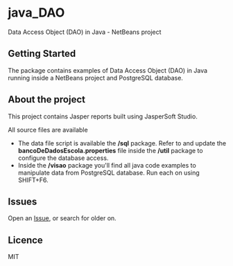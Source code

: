 # java_DAO

Data Access Object (DAO) in Java - NetBeans project

## Getting Started
The package contains examples of Data Access Object (DAO) in Java running inside a NetBeans project and PostgreSQL database.

## About the project
This project contains Jasper reports built using JasperSoft Studio.

All source files are available
* The data file script is available the **/sql** package. Refer to and update the **bancoDeDadosEscola.properties** file inside the **/util** package to configure the database access.
* Inside the **/visao** package you'll find all java code examples to manipulate data from PostgreSQL database. Run each on using SHIFT+F6.

## Issues

Open an [Issue](https://github.com/phcayres/java_DAO/issues), or search for older on.

## Licence

MIT
